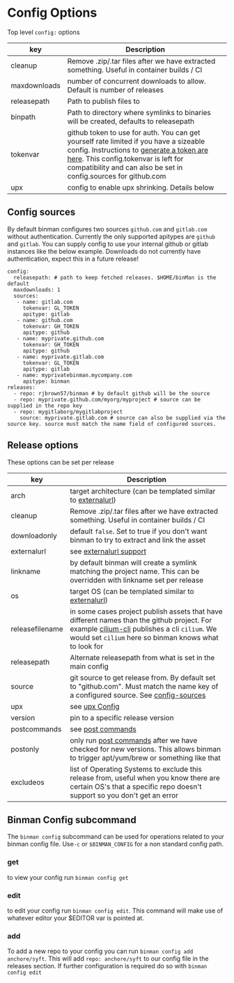 # Config Options

Top level `config:` options

| key      | Description |
| ----------- | ----------- |
| cleanup   | Remove .zip/.tar files after we have extracted something. Useful in container builds / CI |
| maxdownloads | number of concurrent downloads to allow. Default is number of releases |
| releasepath | Path to publish files to |
| binpath | Path to directory where symlinks to binaries will be created, defaults to releasepath |
| tokenvar   | github token to use for auth. You can get yourself rate limited if you have a sizeable config. Instructions to [generate a token are here](https://docs.github.com/en/authentication/keeping-your-account-and-data-secure/creating-a-personal-access-token"). This config.tokenvar is left for compatibility and can also be set in config.sources for github.com |
| upx   | config to enable upx shrinking. Details below |

## Config sources

By default binman configures two sources `github.com` and `gitlab.com` without authentication. Currently the only supported apitypes are `github` and `gitlab`.  You can supply config to use your internal github or gitlab instances like the below example. Downloads do not currently have authentication, expect this in a future release!

```
config:
  releasepath: # path to keep fetched releases. $HOME/binMan is the default
  maxdownloads: 1
  sources:
   - name: gitlab.com
     tokenvar: GL_TOKEN
     apitype: gitlab
   - name: github.com
     tokenvar: GH_TOKEN
     apitype: github
   - name: myprivate.github.com
     tokenvar: GH_TOKEN
     apitype: github
   - name: myprivate.gitlab.com
     tokenvar: GL_TOKEN
     apitype: gitlab
   - name: myprivatebinman.mycompany.com
     apitype: binman
releases:
  - repo: rjbrown57/binman # by default github will be the source
  - repo: myprivate.github.com/myorg/myproject # source can be supplied in the repo key
  - repo: mygitlaborg/mygitlabproject
    source: myprivate.gitlab.com # source can also be supplied via the source key. source must match the name field of configured sources.
```

## Release options

These options can be set per release

| key      | Description |
| ----------- | ----------- |
| arch   | target architecture (can be templated similar to [externalurl](../docs/external_urls.md)) |
| cleanup   | Remove .zip/.tar files after we have extracted something. Useful in container builds / CI |
| downloadonly   | default `false`. Set to true if you don't want binman to try to extract and link the asset |
| externalurl | see [externalurl support](../docs/external_urls.md) |
| linkname | by default binman will create a symlink matching the project name. This can be overridden with linkname set per release |
| os | target OS (can be templated similar to [externalurl](../docs/external_urls.md)) |
| releasefilename | in some cases project publish assets that have different names than the github project. For example [cilium-cli](https://github.com/cilium/cilium-cli) publishes a cli `cilium`. We would set `cilium` here so binman knows what to look for |
| releasepath | Alternate releasepath from what is set in the main config |
| source | git source to get release from. By default set to "github.com". Must match the name key of a configured source. See [config-sources](#config-sources)
| upx | see [upx Config](../docs/upx.md) |
| version | pin to a specific release version |
| postcommands | see [post commands](../docs/postcommands.md)|
| postonly | only run [post commands](../docs/postcommands.md) after we have checked for new versions. This allows binman to trigger apt/yum/brew or something like that |
| excludeos | list of Operating Systems to exclude this release from, useful when you know there are certain OS's that a specific repo doesn't support so you don't get an error |

## Binman Config subcommand

The `binman config` subcommand can be used for operations related to your binman config file. Use`-c` or `$BINMAN_CONFIG`  for a non standard config path.

### get
to view your config run `binman config get`

### edit
to edit your config run `binman config edit`. This command will make use of whatever editor your $EDITOR var is pointed at.

### add
To add a new repo to your config you can run `binman config add anchore/syft`. This will add `repo: anchore/syft` to our config file in the releases section. If further configuration is required do so with `binman config edit`